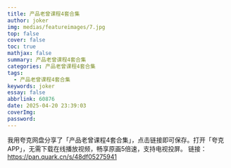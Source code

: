 ```yaml
---
title: 产品老曾课程4套合集
author: joker
img: medias/featureimages/7.jpg
top: false
cover: false
toc: true
mathjax: false
summary: 产品老曾课程4套合集
categories: 产品老曾课程4套合集
tags:
  - 产品老曾课程4套合集
keywords: joker
essay: false
abbrlink: 60876
date: 2025-04-20 23:39:03
coverImg:
password:
---
```


我用夸克网盘分享了「产品老曾课程4套合集」，点击链接即可保存。打开「夸克APP」，无需下载在线播放视频，畅享原画5倍速，支持电视投屏。
链接：https://pan.quark.cn/s/48df05275941
